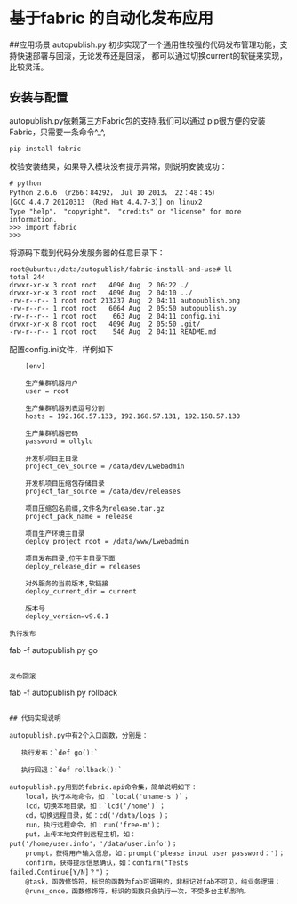 # 基于fabric 的自动化发布应用

##应用场景
autopublish.py 初步实现了一个通用性较强的代码发布管理功能，支持快速部署与回滚，无论发布还是回滚，
都可以通过切换current的软链来实现，比较灵活。
[](https://github.com/ollylu/fabric-autopublish/blob/master/autopublish.png)

## 安装与配置

autopublish.py依赖第三方Fabric包的支持,我们可以通过
pip很方便的安装Fabric，只需要一条命令^_^,
```
pip install fabric

```
校验安装结果，如果导入模块没有提示异常，则说明安装成功：
```
# python
Python 2.6.6 （r266：84292， Jul 10 2013， 22：48：45） 
[GCC 4.4.7 20120313 （Red Hat 4.4.7-3）] on linux2
Type "help"， "copyright"， "credits" or "license" for more information.
>>> import fabric
>>> 
```
将源码下载到代码分发服务器的任意目录下：
```
root@ubuntu:/data/autopublish/fabric-install-and-use# ll
total 244
drwxr-xr-x 3 root root   4096 Aug  2 06:22 ./
drwxr-xr-x 3 root root   4096 Aug  2 04:10 ../
-rw-r--r-- 1 root root 213237 Aug  2 04:11 autopublish.png
-rw-r--r-- 1 root root   6064 Aug  2 05:50 autopublish.py
-rw-r--r-- 1 root root    663 Aug  2 04:11 config.ini
drwxr-xr-x 8 root root   4096 Aug  2 05:50 .git/
-rw-r--r-- 1 root root    546 Aug  2 04:11 README.md
```
配置config.ini文件，样例如下
```
    [env]

    生产集群机器用户
    user = root

    生产集群机器列表逗号分割
    hosts = 192.168.57.133, 192.168.57.131, 192.168.57.130

    生产集群机器密码
    password = ollylu

    开发机项目主目录
    project_dev_source = /data/dev/Lwebadmin

    开发机项目压缩包存储目录
    project_tar_source = /data/dev/releases

    项目压缩包名前缀,文件名为release.tar.gz
    project_pack_name = release

    项目生产环境主目录
    deploy_project_root = /data/www/Lwebadmin

    项目发布目录,位于主目录下面
    deploy_release_dir = releases

    对外服务的当前版本,软链接
    deploy_current_dir = current

    版本号
    deploy_version=v9.0.1

执行发布
```
fab -f autopublish.py go
```

发布回滚
```
fab -f autopublish.py rollback
```

## 代码实现说明

autopublish.py中有2个入口函数，分别是：

   执行发布：`def go():`

   执行回退：`def rollback():`
   
autopublish.py用到的fabric.api命令集，简单说明如下：
    local，执行本地命令，如：`local('uname-s')`；
    lcd，切换本地目录，如：`lcd('/home')`；
    cd，切换远程目录，如：cd('/data/logs')；
    run，执行远程命令，如：run('free-m')；
    put，上传本地文件到远程主机，如：put('/home/user.info'，'/data/user.info')；
    prompt，获得用户输入信息，如：prompt('please input user password：')；
    confirm，获得提示信息确认，如：confirm("Tests failed.Continue[Y/N]？")；
    @task，函数修饰符，标识的函数为fab可调用的，非标记对fab不可见，纯业务逻辑；
    @runs_once，函数修饰符，标识的函数只会执行一次，不受多台主机影响。
   


